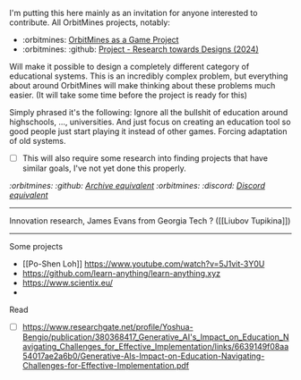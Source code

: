 I'm putting this here mainly as an invitation for anyone interested to contribute. All OrbitMines projects, notably: 
- :orbitmines: [OrbitMines as a Game Project](https://orbitmines.com/archive/2024-02-orbitmines-as-a-game-project)
- :orbitmines: :github: [Project - Research towards Designs (2024)](https://github.com/orbitmines/archive/blob/main/projects/Project%20-%20Research%20towards%20Designs%20(2024).md)

Will make it possible to design a completely different category of educational systems. This is an incredibly complex problem, but everything about around OrbitMines will make thinking about these problems much easier. (It will take some time before the project is ready for this)

Simply phrased it's the following: Ignore all the bullshit of education around highschools, ..., universities. And just focus on creating an education tool so good people just start playing it instead of other games. Forcing adaptation of old systems.

- [ ] This will also require some research into finding projects that have similar goals, I've not yet done this properly.

*:orbitmines: :github: [Archive equivalent](https://github.com/orbitmines/archive/blob/main/projects/INDEFINITE%20Project%20-%20Education%20(2027%2B%3F).md)*
*:orbitmines: :discord: [Discord equivalent](https://discord.com/channels/1055502602365845534/1226870001584312361)*

---

Innovation research, James Evans from Georgia Tech ? ([[Liubov Tupikina]])

---

Some projects
- [[Po-Shen Loh]] https://www.youtube.com/watch?v=5J1vit-3Y0U
- https://github.com/learn-anything/learn-anything.xyz
- https://www.scientix.eu/
- 

Read
- [ ] https://www.researchgate.net/profile/Yoshua-Bengio/publication/380368417_Generative_AI's_Impact_on_Education_Navigating_Challenges_for_Effective_Implementation/links/6639149f08aa54017ae2a6b0/Generative-AIs-Impact-on-Education-Navigating-Challenges-for-Effective-Implementation.pdf
